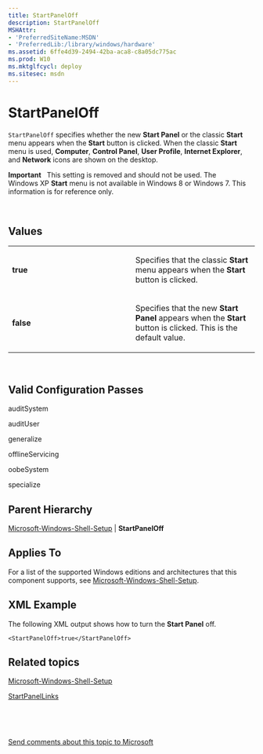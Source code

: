 ```yaml
---
title: StartPanelOff
description: StartPanelOff
MSHAttr:
- 'PreferredSiteName:MSDN'
- 'PreferredLib:/library/windows/hardware'
ms.assetid: 6ffe4d39-2494-42ba-aca8-c8a05dc775ac
ms.prod: W10
ms.mktglfcycl: deploy
ms.sitesec: msdn
---
```


# StartPanelOff


`StartPanelOff` specifies whether the new **Start Panel** or the classic **Start** menu appears when the **Start** button is clicked. When the classic **Start** menu is used, **Computer**, **Control Panel**, **User Profile**, **Internet Explorer**, and **Network** icons are shown on the desktop.

**Important**  
This setting is removed and should not be used. The Windows XP **Start** menu is not available in Windows 8 or Windows 7. This information is for reference only.

 

## Values


<table>
<colgroup>
<col width="50%" />
<col width="50%" />
</colgroup>
<tbody>
<tr class="odd">
<td><p><strong>true</strong></p></td>
<td><p>Specifies that the classic <strong>Start</strong> menu appears when the <strong>Start</strong> button is clicked.</p></td>
</tr>
<tr class="even">
<td><p><strong>false</strong></p></td>
<td><p>Specifies that the new <strong>Start Panel</strong> appears when the <strong>Start</strong> button is clicked. This is the default value.</p></td>
</tr>
</tbody>
</table>

 

## Valid Configuration Passes


auditSystem

auditUser

generalize

offlineServicing

oobeSystem

specialize

## Parent Hierarchy


[Microsoft-Windows-Shell-Setup](microsoft-windows-shell-setup.md) | **StartPanelOff**

## Applies To


For a list of the supported Windows editions and architectures that this component supports, see [Microsoft-Windows-Shell-Setup](microsoft-windows-shell-setup.md).

## XML Example


The following XML output shows how to turn the **Start Panel** off.

``` syntax
<StartPanelOff>true</StartPanelOff>
```

## Related topics


[Microsoft-Windows-Shell-Setup](microsoft-windows-shell-setup.md)

[StartPanelLinks](microsoft-windows-shell-setupstartpanellinks.md)

 

 

[Send comments about this topic to Microsoft](mailto:wsddocfb@microsoft.com?subject=Documentation%20feedback%20%5Bp_unattend\p_unattend%5D:%20StartPanelOff%20%20RELEASE:%20%2810/3/2016%29&body=%0A%0APRIVACY%20STATEMENT%0A%0AWe%20use%20your%20feedback%20to%20improve%20the%20documentation.%20We%20don't%20use%20your%20email%20address%20for%20any%20other%20purpose,%20and%20we'll%20remove%20your%20email%20address%20from%20our%20system%20after%20the%20issue%20that%20you're%20reporting%20is%20fixed.%20While%20we're%20working%20to%20fix%20this%20issue,%20we%20might%20send%20you%20an%20email%20message%20to%20ask%20for%20more%20info.%20Later,%20we%20might%20also%20send%20you%20an%20email%20message%20to%20let%20you%20know%20that%20we've%20addressed%20your%20feedback.%0A%0AFor%20more%20info%20about%20Microsoft's%20privacy%20policy,%20see%20http://privacy.microsoft.com/default.aspx. "Send comments about this topic to Microsoft")






